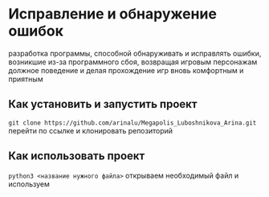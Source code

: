 # Исправление и обнаружение ошибок
разработка программы, способной обнаруживать и исправлять ошибки, возникшие из-за программного сбоя, возвращая игровым персонажам должное поведение и делая прохождение игр вновь комфортным и приятным

## Как установить и запустить проект
`git clone https://github.com/arinalu/Megapolis_Luboshnikova_Arina.git`
перейти по ссылке и клонировать репозиторий

## Как использовать проект
`python3 <название нужного файла>`
открываем необходимый файл и используем
